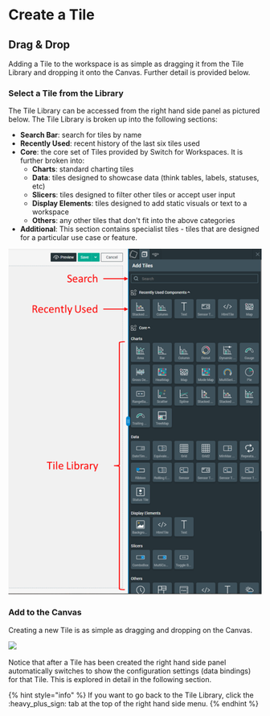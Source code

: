 # Create a Tile

## Drag & Drop

Adding a Tile to the workspace is as simple as dragging it from the Tile Library and dropping it onto the Canvas. Further detail is provided below.

### Select a Tile from the Library

The Tile Library can be accessed from the right hand side panel as pictured below. The Tile Library is broken up into the following sections:

* **Search Bar**: search for tiles by name
* **Recently Used**: recent history of the last six tiles used
* **Core**: the core set of Tiles provided by Switch for Workspaces. It is further broken into:
  * **Charts**: standard charting tiles
  * **Data**: tiles designed to showcase data (think tables, labels, statuses, etc)
  * **Slicers**: tiles designed to filter other tiles or accept user input
  * **Display Elements**: tiles designed to add static visuals or text to a workspace
  * **Others**: any other tiles that don't fit into the above categories
* **Additional**: This section contains specialist tiles - tiles that are designed for a particular use case or feature.

![Tile Library](<../.gitbook/assets/image (34) (1).png>)

### Add to the Canvas

Creating a new Tile is as simple as dragging and dropping on the Canvas.

![](../.gitbook/assets/drag\_and\_drop.gif)

Notice that after a Tile has been created the right hand side panel automatically switches to show the configuration settings (data bindings) for that Tile. This is explored in detail in the following section.

{% hint style="info" %}
If you want to go back to the Tile Library, click the :heavy\_plus\_sign: tab at the top of the right hand side menu.
{% endhint %}

